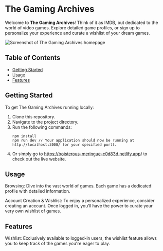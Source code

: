 # The Gaming Archives

Welcome to **The Gaming Archives**! Think of it as IMDB, but dedicated to the world of video games. Explore detailed game profiles, or sign up to personalize your experience and curate a wishlist of your dream games.

![Screenshot of The Gaming Archives homepage]('../src/assets/Gaming_Archives_Project.jpg') <!-- Replace with actual path to your screenshot -->

## Table of Contents

- [Getting Started](#getting-started)
- [Usage](#usage)
- [Features](#features)

## Getting Started

To get The Gaming Archives running locally:

1. Clone this repository.
2. Navigate to the project directory.
3. Run the following commands:
   ```shell
   npm install
   npm run dev // Your application should now be running at http://localhost:3000/ (or your specified port).
   ```
4. Or simply go to https://boisterous-meringue-c0d83d.netlify.app/ to check out the live website.

## Usage

Browsing: Dive into the vast world of games. Each game has a dedicated profile with detailed information.

Account Creation & Wishlist: To enjoy a personalized experience, consider creating an account. Once logged in, you'll have the power to curate your very own wishlist of games.

## Features

Wishlist: Exclusively available to logged-in users, the wishlist feature allows you to keep track of the games you're eager to play.
